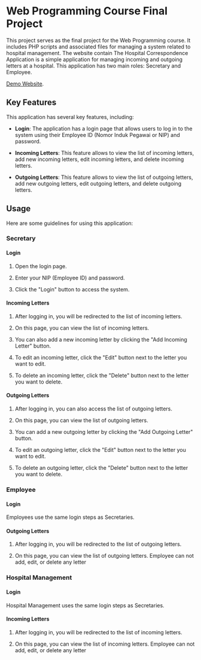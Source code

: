 # Web Programming Course Final Project

This project serves as the final project for the Web Programming course. It includes PHP scripts and associated files for managing a system related to hospital management. The website contain The Hospital Correspondence Application is a simple application for managing incoming and outgoing letters at a hospital. This application has two main roles: Secretary and Employee.

[Demo Website](https://drive.google.com/drive/u/1/folders/1_ceqgRVQzKgjyoj9edePRGfAdNrRyyUf).

## Key Features

This application has several key features, including:

- **Login**: The application has a login page that allows users to log in to the system using their Employee ID (Nomor Induk Pegawai or NIP) and password.

- **Incoming Letters**: This feature allows to view the list of incoming letters, add new incoming letters, edit incoming letters, and delete incoming letters.

- **Outgoing Letters**: This feature allows to view the list of outgoing letters, add new outgoing letters, edit outgoing letters, and delete outgoing letters.

## Usage

Here are some guidelines for using this application:

### Secretary

#### Login

1. Open the login page.

2. Enter your NIP (Employee ID) and password.

3. Click the "Login" button to access the system.

#### Incoming Letters

1. After logging in, you will be redirected to the list of incoming letters.

2. On this page, you can view the list of incoming letters.

3. You can also add a new incoming letter by clicking the "Add Incoming Letter" button.

4. To edit an incoming letter, click the "Edit" button next to the letter you want to edit.

5. To delete an incoming letter, click the "Delete" button next to the letter you want to delete.

#### Outgoing Letters

1. After logging in, you can also access the list of outgoing letters.

2. On this page, you can view the list of outgoing letters.

3. You can add a new outgoing letter by clicking the "Add Outgoing Letter" button.

4. To edit an outgoing letter, click the "Edit" button next to the letter you want to edit.

5. To delete an outgoing letter, click the "Delete" button next to the letter you want to delete.

### Employee

#### Login

Employees use the same login steps as Secretaries.

#### Outgoing Letters

1. After logging in, you will be redirected to the list of outgoing letters.

2. On this page, you can view the list of outgoing letters. Employee can not add, edit, or delete any letter

### Hospital Management

#### Login

Hospital Management uses the same login steps as Secretaries.

#### Incoming Letters

1. After logging in, you will be redirected to the list of incoming letters.

2. On this page, you can view the list of incoming letters. Employee can not add, edit, or delete any letter
